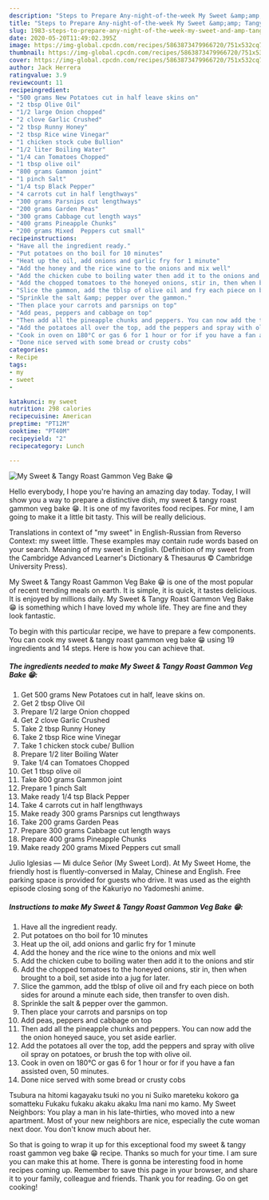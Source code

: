 ```yaml
---
description: "Steps to Prepare Any-night-of-the-week My Sweet &amp;amp; Tangy Roast Gammon Veg Bake  😁"
title: "Steps to Prepare Any-night-of-the-week My Sweet &amp;amp; Tangy Roast Gammon Veg Bake  😁"
slug: 1983-steps-to-prepare-any-night-of-the-week-my-sweet-and-amp-tangy-roast-gammon-veg-bake
date: 2020-05-20T11:49:02.395Z
image: https://img-global.cpcdn.com/recipes/5863873479966720/751x532cq70/my-sweet-tangy-roast-gammon-veg-bake-😁-recipe-main-photo.jpg
thumbnail: https://img-global.cpcdn.com/recipes/5863873479966720/751x532cq70/my-sweet-tangy-roast-gammon-veg-bake-😁-recipe-main-photo.jpg
cover: https://img-global.cpcdn.com/recipes/5863873479966720/751x532cq70/my-sweet-tangy-roast-gammon-veg-bake-😁-recipe-main-photo.jpg
author: Jack Herrera
ratingvalue: 3.9
reviewcount: 11
recipeingredient:
- "500 grams New Potatoes cut in half leave skins on"
- "2 tbsp Olive Oil"
- "1/2 large Onion chopped"
- "2 clove Garlic Crushed"
- "2 tbsp Runny Honey"
- "2 tbsp Rice wine Vinegar"
- "1 chicken stock cube Bullion"
- "1/2 liter Boiling Water"
- "1/4 can Tomatoes Chopped"
- "1 tbsp olive oil"
- "800 grams Gammon joint"
- "1 pinch Salt"
- "1/4 tsp Black Pepper"
- "4 carrots cut in half lengthways"
- "300 grams Parsnips cut lengthways"
- "200 grams Garden Peas"
- "300 grams Cabbage cut length ways"
- "400 grams Pineapple Chunks"
- "200 grams Mixed  Peppers cut small"
recipeinstructions:
- "Have all the ingredient ready."
- "Put potatoes on tho boil for 10 minutes"
- "Heat up the oil, add onions and garlic fry for 1 minute"
- "Add the honey and the rice wine to the onions and mix well"
- "Add the chicken cube to boiling water then add it to the onions and stir"
- "Add the chopped tomatoes to the honeyed onions, stir in, then when brought to a boil, set aside into a jug for later."
- "Slice the gammon, add the tblsp of olive oil and fry each piece on both sides for around a minute each side, then transfer to oven dish."
- "Sprinkle the salt &amp; pepper over the gammon."
- "Then place your carrots and parsnips on top"
- "Add peas, peppers and cabbage on top"
- "Then add all the pineapple chunks and peppers. You can now add the the onion honeyed sauce, you set aside earlier."
- "Add the potatoes all over the top, add the peppers and spray with olive oil spray on potatoes, or brush the top with olive oil."
- "Cook in oven on 180°C or gas 6 for 1 hour or for if you have a fan assisted oven, 50 minutes."
- "Done nice served with some bread or crusty cobs"
categories:
- Recipe
tags:
- my
- sweet
- 

katakunci: my sweet  
nutrition: 298 calories
recipecuisine: American
preptime: "PT12M"
cooktime: "PT40M"
recipeyield: "2"
recipecategory: Lunch

---
```



![My Sweet &amp; Tangy Roast Gammon Veg Bake  😁](https://img-global.cpcdn.com/recipes/5863873479966720/751x532cq70/my-sweet-tangy-roast-gammon-veg-bake-😁-recipe-main-photo.jpg)

Hello everybody, I hope you're having an amazing day today. Today, I will show you a way to prepare a distinctive dish, my sweet &amp; tangy roast gammon veg bake  😁. It is one of my favorites food recipes. For mine, I am going to make it a little bit tasty. This will be really delicious.

Translations in context of &#34;my sweet&#34; in English-Russian from Reverso Context: my sweet little. These examples may contain rude words based on your search. Meaning of my sweet in English. (Definition of my sweet from the Cambridge Advanced Learner&#39;s Dictionary &amp; Thesaurus © Cambridge University Press).

My Sweet &amp; Tangy Roast Gammon Veg Bake  😁 is one of the most popular of recent trending meals on earth. It is simple, it is quick, it tastes delicious. It is enjoyed by millions daily. My Sweet &amp; Tangy Roast Gammon Veg Bake  😁 is something which I have loved my whole life. They are fine and they look fantastic.


To begin with this particular recipe, we have to prepare a few components. You can cook my sweet &amp; tangy roast gammon veg bake  😁 using 19 ingredients and 14 steps. Here is how you can achieve that.

<!--inarticleads1-->

##### The ingredients needed to make My Sweet &amp; Tangy Roast Gammon Veg Bake  😁:

1. Get 500 grams New Potatoes cut in half, leave skins on.
1. Get 2 tbsp Olive Oil
1. Prepare 1/2 large Onion chopped
1. Get 2 clove Garlic Crushed
1. Take 2 tbsp Runny Honey
1. Take 2 tbsp Rice wine Vinegar
1. Take 1 chicken stock cube/ Bullion
1. Prepare 1/2 liter Boiling Water
1. Take 1/4 can Tomatoes Chopped
1. Get 1 tbsp olive oil
1. Take 800 grams Gammon joint
1. Prepare 1 pinch Salt
1. Make ready 1/4 tsp Black Pepper
1. Take 4 carrots cut in half lengthways
1. Make ready 300 grams Parsnips cut lengthways
1. Take 200 grams Garden Peas
1. Prepare 300 grams Cabbage cut length ways
1. Prepare 400 grams Pineapple Chunks
1. Make ready 200 grams Mixed  Peppers cut small


Julio Iglesias — Mi dulce Señor (My Sweet Lord). At My Sweet Home, the friendly host is fluently-conversed in Malay, Chinese and English. Free parking space is provided for guests who drive. It was used as the eighth episode closing song of the Kakuriyo no Yadomeshi anime. 

<!--inarticleads2-->

##### Instructions to make My Sweet &amp; Tangy Roast Gammon Veg Bake  😁:

1. Have all the ingredient ready.
1. Put potatoes on tho boil for 10 minutes
1. Heat up the oil, add onions and garlic fry for 1 minute
1. Add the honey and the rice wine to the onions and mix well
1. Add the chicken cube to boiling water then add it to the onions and stir
1. Add the chopped tomatoes to the honeyed onions, stir in, then when brought to a boil, set aside into a jug for later.
1. Slice the gammon, add the tblsp of olive oil and fry each piece on both sides for around a minute each side, then transfer to oven dish.
1. Sprinkle the salt &amp; pepper over the gammon.
1. Then place your carrots and parsnips on top
1. Add peas, peppers and cabbage on top
1. Then add all the pineapple chunks and peppers. You can now add the the onion honeyed sauce, you set aside earlier.
1. Add the potatoes all over the top, add the peppers and spray with olive oil spray on potatoes, or brush the top with olive oil.
1. Cook in oven on 180°C or gas 6 for 1 hour or for if you have a fan assisted oven, 50 minutes.
1. Done nice served with some bread or crusty cobs


Tsubura na hitomi kagayaku tsuki no you ni Suiko mareteku kokoro ga somatteku Fukaku fukaku akaku akaku Ima nani mo kamo. My Sweet Neighbors: You play a man in his late-thirties, who moved into a new apartment. Most of your new neighbors are nice, especially the cute woman next door. You don&#39;t know much about her. 

So that is going to wrap it up for this exceptional food my sweet &amp; tangy roast gammon veg bake  😁 recipe. Thanks so much for your time. I am sure you can make this at home. There is gonna be interesting food in home recipes coming up. Remember to save this page in your browser, and share it to your family, colleague and friends. Thank you for reading. Go on get cooking!
